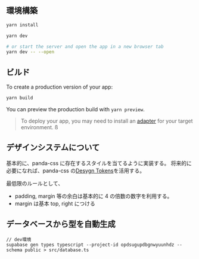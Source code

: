 ## 環境構築

```bash
yarn install

yarn dev

# or start the server and open the app in a new browser tab
yarn dev -- --open
```

## ビルド

To create a production version of your app:

```bash
yarn build
```

You can preview the production build with `yarn preview`.

> To deploy your app, you may need to install an [adapter](https://kit.svelte.dev/docs/adapters) for your target environment.
> ß

## デザインシステムについて

基本的に、panda-css に存在するスタイルを当てるように実装する。
将来的に必要になれば、panda-css の[Desygn Tokens](https://panda-css.com/docs/theming/tokens)を活用する。

最低限のルールとして、

- padding, margin 等の余白は基本的に 4 の倍数の数字を利用する。
- margin は基本 top, right につける

## データベースから型を自動生成

```
// dev環境
supabase gen types typescript --project-id opdsugupdbgnwyuunhdz --schema public > src/database.ts
```
